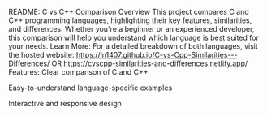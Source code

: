 README: C vs C++ Comparison
Overview
This project compares C and C++ programming languages, highlighting their key features, similarities, and differences.
 Whether you're a beginner or an experienced developer, this comparison will help you understand which language is best suited for your needs.
Learn More:
For a detailed breakdown of both languages, visit the hosted website:
https://in1407.github.io/C-vs-Cpp-Similarities---Differences/
OR
https://cvscpp-similarities-and-differences.netlify.app/
Features:
Clear comparison of C and C++

Easy-to-understand language-specific examples

Interactive and responsive design

